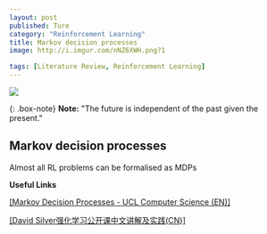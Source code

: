 ```yaml
---
layout: post
published: Ture
category: "Reinforcement Learning"
title: Markov decision processes
image: http://i.imgur.com/nNZ6XWH.png?1

tags: [Literature Review, Reinforcement Learning]
---
```


![](http://i.imgur.com/nNZ6XWH.png?1) 

{: .box-note}
**Note:** "The future is independent of the past given the present."



## Markov decision processes

Almost all RL problems can be formalised as MDPs

**Useful Links**

[[Markov Decision Processes - UCL Computer Science (EN)]](http://www0.cs.ucl.ac.uk/staff/d.silver/web/Teaching_files/MDP.pdf)

[[David Silver强化学习公开课中文讲解及实践(CN)]](https://zhuanlan.zhihu.com/p/28084942)

